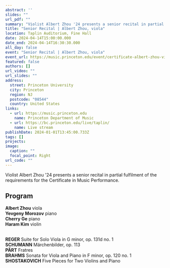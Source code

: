 ```yaml
---
abstract: ''
slides: ""
url_pdf: ""
summary: "Violist Albert Zhou '24 presents a senior recital in partial fulfilment of the requirements for the Certificate in Music Performance."
title: "Senior Recital | Albert Zhou, viola"
location: Taplin Auditorium, Fine Hall
date: 2024-04-14T15:00:00.000
date_end: 2024-04-14T16:30:30.000
all_day: false
event: "Senior Recital | Albert Zhou, viola"
event_url: https://music.princeton.edu/event/certificate-albert-zhou-viola/
featured: false
authors: []
url_video: ""
url_slides: ""
address:
  street: Princeton University
  city: Princeton
  region: NJ
  postcode: "08544"
  country: United States
links:
  - url: https://music.princeton.edu
    name: Princeton Department of Music
  - url: https://bc.princeton.edu/live/taplin/
    name: Live stream
publishDate: 2024-01-01T13:45:00.733Z
tags: []
projects:
image:
  caption: ""
  focal_point: Right
url_code: ""
---
```

Violist Albert Zhou '24 presents a senior recital in partial fulfilment of the requirements for the Certificate in Music Performance.

## Program
**Albert Zhou** viola<br>
**Yevgeny Morozov** piano<br>
**Cherry Ge** piano<br>
**Haram Kim** violin<br><br>

**REGER** Suite for Solo Viola in G minor, op. 131d no. 1<br>
**SCHUMANN** Märchenbilder, op. 113<br>
**PÄRT** Fratres<br>
**BRAHMS** Sonata for Viola and Piano in F minor, op. 120 no. 1<br>
**SHOSTAKOVICH** Five Pieces for Two Violins and Piano

